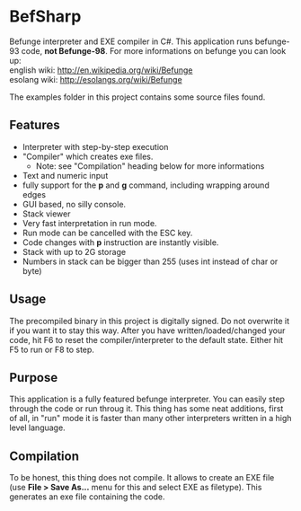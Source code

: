 BefSharp
========

Befunge interpreter and EXE compiler in C#.
This application runs befunge-93 code, **not Befunge-98**.
For more informations on befunge you can look up:  
english wiki: http://en.wikipedia.org/wiki/Befunge  
esolang wiki: http://esolangs.org/wiki/Befunge  
  
The examples folder in this project contains some source files found.

Features
--------

* Interpreter with step-by-step execution
* "Compiler" which creates exe files.
    * Note: see "Compilation" heading below for more informations
* Text and numeric input
* fully support for the **p** and **g** command, including wrapping around edges
* GUI based, no silly console.
* Stack viewer
* Very fast interpretation in run mode.
* Run mode can be cancelled with the ESC key.
* Code changes with **p** instruction are instantly visible.
* Stack with up to 2G storage
* Numbers in stack can be bigger than 255 (uses int instead of char or byte)

Usage
-----

The precompiled binary in this project is digitally signed.
Do not overwrite it if you want it to stay this way.
After you have written/loaded/changed your code,
hit F6 to reset the compiler/interpreter to the default state.
Either hit F5 to run or F8 to step.

Purpose
-------

This application is a fully featured befunge interpreter.
You can easily step through the code or run throug it.
This thing has some neat additions, first of all,
in "run" mode it is faster than many other interpreters written
in a high level language.

Compilation
-----------

To be honest, this thing does not compile. It allows to create an EXE file
(use **File > Save As...** menu for this and select EXE as filetype).
This generates an exe file containing the code.